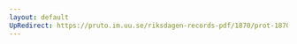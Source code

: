 ```yaml
---
layout: default
UpRedirect: https://pruto.im.uu.se/riksdagen-records-pdf/1870/prot-1870--fk--318.pdf
---
```

